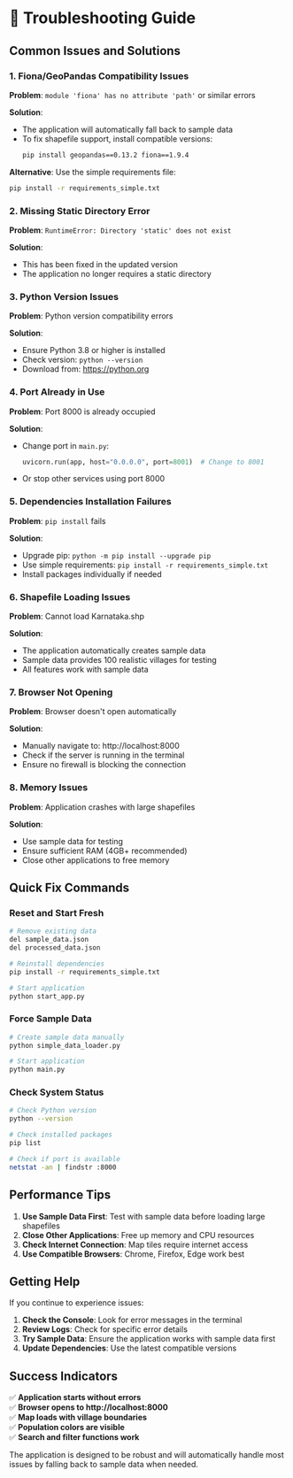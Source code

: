 # 🔧 Troubleshooting Guide

## Common Issues and Solutions

### 1. Fiona/GeoPandas Compatibility Issues

**Problem**: `module 'fiona' has no attribute 'path'` or similar errors

**Solution**: 
- The application will automatically fall back to sample data
- To fix shapefile support, install compatible versions:
  ```bash
  pip install geopandas==0.13.2 fiona==1.9.4
  ```

**Alternative**: Use the simple requirements file:
```bash
pip install -r requirements_simple.txt
```

### 2. Missing Static Directory Error

**Problem**: `RuntimeError: Directory 'static' does not exist`

**Solution**: 
- This has been fixed in the updated version
- The application no longer requires a static directory

### 3. Python Version Issues

**Problem**: Python version compatibility errors

**Solution**:
- Ensure Python 3.8 or higher is installed
- Check version: `python --version`
- Download from: https://python.org

### 4. Port Already in Use

**Problem**: Port 8000 is already occupied

**Solution**:
- Change port in `main.py`:
  ```python
  uvicorn.run(app, host="0.0.0.0", port=8001)  # Change to 8001
  ```
- Or stop other services using port 8000

### 5. Dependencies Installation Failures

**Problem**: `pip install` fails

**Solution**:
- Upgrade pip: `python -m pip install --upgrade pip`
- Use simple requirements: `pip install -r requirements_simple.txt`
- Install packages individually if needed

### 6. Shapefile Loading Issues

**Problem**: Cannot load Karnataka.shp

**Solution**:
- The application automatically creates sample data
- Sample data provides 100 realistic villages for testing
- All features work with sample data

### 7. Browser Not Opening

**Problem**: Browser doesn't open automatically

**Solution**:
- Manually navigate to: http://localhost:8000
- Check if the server is running in the terminal
- Ensure no firewall is blocking the connection

### 8. Memory Issues

**Problem**: Application crashes with large shapefiles

**Solution**:
- Use sample data for testing
- Ensure sufficient RAM (4GB+ recommended)
- Close other applications to free memory

## Quick Fix Commands

### Reset and Start Fresh
```bash
# Remove existing data
del sample_data.json
del processed_data.json

# Reinstall dependencies
pip install -r requirements_simple.txt

# Start application
python start_app.py
```

### Force Sample Data
```bash
# Create sample data manually
python simple_data_loader.py

# Start application
python main.py
```

### Check System Status
```bash
# Check Python version
python --version

# Check installed packages
pip list

# Check if port is available
netstat -an | findstr :8000
```

## Performance Tips

1. **Use Sample Data First**: Test with sample data before loading large shapefiles
2. **Close Other Applications**: Free up memory and CPU resources
3. **Check Internet Connection**: Map tiles require internet access
4. **Use Compatible Browsers**: Chrome, Firefox, Edge work best

## Getting Help

If you continue to experience issues:

1. **Check the Console**: Look for error messages in the terminal
2. **Review Logs**: Check for specific error details
3. **Try Sample Data**: Ensure the application works with sample data first
4. **Update Dependencies**: Use the latest compatible versions

## Success Indicators

✅ **Application starts without errors**  
✅ **Browser opens to http://localhost:8000**  
✅ **Map loads with village boundaries**  
✅ **Population colors are visible**  
✅ **Search and filter functions work**  

The application is designed to be robust and will automatically handle most issues by falling back to sample data when needed.
